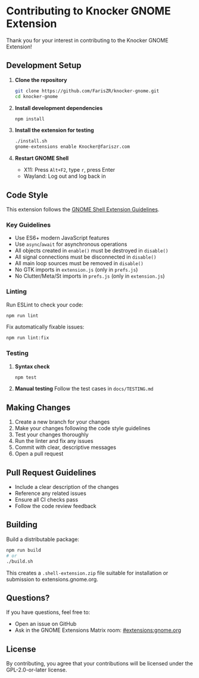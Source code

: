 # Contributing to Knocker GNOME Extension

Thank you for your interest in contributing to the Knocker GNOME Extension!

## Development Setup

1. **Clone the repository**
   ```bash
   git clone https://github.com/FarisZR/knocker-gnome.git
   cd knocker-gnome
   ```

2. **Install development dependencies**
   ```bash
   npm install
   ```

3. **Install the extension for testing**
   ```bash
   ./install.sh
   gnome-extensions enable Knocker@fariszr.com
   ```

4. **Restart GNOME Shell**
   - X11: Press `Alt+F2`, type `r`, press Enter
   - Wayland: Log out and log back in

## Code Style

This extension follows the [GNOME Shell Extension Guidelines](https://gjs.guide/extensions/review-guidelines/review-guidelines.html).

### Key Guidelines

- Use ES6+ modern JavaScript features
- Use `async`/`await` for asynchronous operations
- All objects created in `enable()` must be destroyed in `disable()`
- All signal connections must be disconnected in `disable()`
- All main loop sources must be removed in `disable()`
- No GTK imports in `extension.js` (only in `prefs.js`)
- No Clutter/Meta/St imports in `prefs.js` (only in `extension.js`)

### Linting

Run ESLint to check your code:

```bash
npm run lint
```

Fix automatically fixable issues:

```bash
npm run lint:fix
```

### Testing

1. **Syntax check**
   ```bash
   npm test
   ```

2. **Manual testing**
   Follow the test cases in `docs/TESTING.md`

## Making Changes

1. Create a new branch for your changes
2. Make your changes following the code style guidelines
3. Test your changes thoroughly
4. Run the linter and fix any issues
5. Commit with clear, descriptive messages
6. Open a pull request

## Pull Request Guidelines

- Include a clear description of the changes
- Reference any related issues
- Ensure all CI checks pass
- Follow the code review feedback

## Building

Build a distributable package:

```bash
npm run build
# or
./build.sh
```

This creates a `.shell-extension.zip` file suitable for installation or submission to extensions.gnome.org.

## Questions?

If you have questions, feel free to:
- Open an issue on GitHub
- Ask in the GNOME Extensions Matrix room: [#extensions:gnome.org](https://matrix.to/#/#extensions:gnome.org)

## License

By contributing, you agree that your contributions will be licensed under the GPL-2.0-or-later license.
